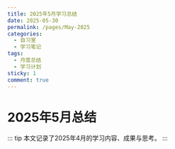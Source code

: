 ```yaml
---
title: 2025年5月学习总结
date: 2025-05-30
permalink: /pages/May-2025
categories: 
  - 自习室
  - 学习笔记
tags: 
  - 月度总结
  - 学习计划
sticky: 1
comment: true 
---
```

# 2025年5月总结


::: tip
本文记录了2025年4月的学习内容、成果与思考。
:::
